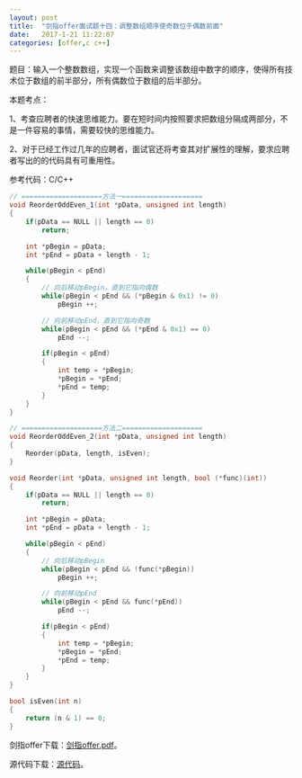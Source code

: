 ```yaml
---
layout:	post
title:	"剑指offer面试题十四：调整数组顺序使奇数位于偶数前面"
date:	2017-1-21 11:22:07
categories:	[offer,c c++]
---
```


题目：输入一个整数数组，实现一个函数来调整该数组中数字的顺序，使得所有技术位于数组的前半部分，所有偶数位于数组的后半部分。

本题考点：

1、考查应聘者的快速思维能力。要在短时间内按照要求把数组分隔成两部分，不是一件容易的事情，需要较快的思维能力。

2、对于已经工作过几年的应聘者，面试官还将考查其对扩展性的理解，要求应聘者写出的的代码具有可重用性。

参考代码：C/C++

```c
// ====================方法一====================
void ReorderOddEven_1(int *pData, unsigned int length)
{
    if(pData == NULL || length == 0)
        return;

    int *pBegin = pData;
    int *pEnd = pData + length - 1;

    while(pBegin < pEnd)
    {
        // 向后移动pBegin，直到它指向偶数
        while(pBegin < pEnd && (*pBegin & 0x1) != 0)
            pBegin ++;

        // 向前移动pEnd，直到它指向奇数
        while(pBegin < pEnd && (*pEnd & 0x1) == 0)
            pEnd --;

        if(pBegin < pEnd)
        {
            int temp = *pBegin;
            *pBegin = *pEnd;
            *pEnd = temp;
        }
    }
}

// ====================方法二====================
void ReorderOddEven_2(int *pData, unsigned int length)
{
    Reorder(pData, length, isEven);
}

void Reorder(int *pData, unsigned int length, bool (*func)(int))
{
    if(pData == NULL || length == 0)
        return;

    int *pBegin = pData;
    int *pEnd = pData + length - 1;

    while(pBegin < pEnd) 
    {
        // 向后移动pBegin
        while(pBegin < pEnd && !func(*pBegin))
            pBegin ++;

        // 向前移动pEnd
        while(pBegin < pEnd && func(*pEnd))
            pEnd --;

        if(pBegin < pEnd)
        {
            int temp = *pBegin;
            *pBegin = *pEnd;
            *pEnd = temp;
        }
    }
}

bool isEven(int n)
{
    return (n & 1) == 0;
}
```

剑指offer下载：[剑指offer.pdf](https://raw.githubusercontent.com/cofire/cofire.github.io/master/source/剑指offer.pdf "剑指offer.pdf")。

源代码下载：[源代码](https://raw.githubusercontent.com/cofire/cofire.github.io/master/source/剑指offer源代码.zip "剑指offer源代码")。